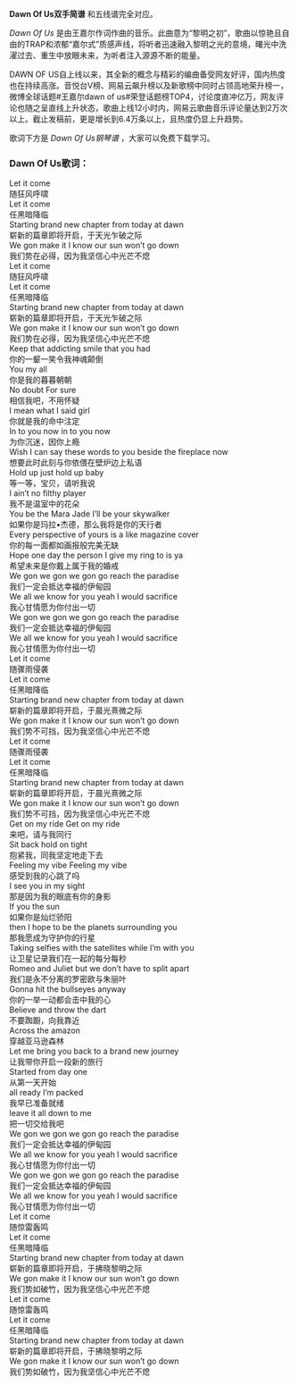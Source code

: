 

**Dawn Of Us双手简谱** 和五线谱完全对应。

_Dawn Of Us_
是由王嘉尔作词作曲的音乐。此曲意为“黎明之初”，歌曲以惊艳且自由的TRAP和浓郁“嘉尔式”质感声线，将听者迅速融入黎明之光的意境，曙光中洗濯过去、重生中放眼未来，为听者注入源源不断的能量。

DAWN OF
US自上线以来，其全新的概念与精彩的编曲备受网友好评，国内热度也在持续高涨。音悦台V榜、网易云飙升榜以及新歌榜中同时占领高地荣升榜一，微博全球话题#王嘉尔dawn
of
us#荣登话题榜TOP4，讨论度直冲亿万，网友评论也随之呈直线上升状态，歌曲上线12小时内，网易云歌曲音乐评论量达到2万次以上。截止发稿前，更是增长到6.4万条以上，且热度仍显上升趋势。

歌词下方是 _Dawn Of Us钢琴谱_ ，大家可以免费下载学习。

### Dawn Of Us歌词：

Let it come  
随狂风呼啸  
Let it come  
任黑暗降临  
Starting brand new chapter from today at dawn  
崭新的篇章即将开启，于天光乍破之际  
We gon make it I know our sun won’t go down  
我们势在必得，因为我坚信心中光芒不熄  
Let it come  
随狂风呼啸  
Let it come  
任黑暗降临  
Starting brand new chapter from today at dawn  
崭新的篇章即将开启，于天光乍破之际  
We gon make it I know our sun won’t go down  
我们势在必得，因为我坚信心中光芒不熄  
Keep that addicting smile that you had  
你的一颦一笑令我神魂颠倒  
You my all  
你是我的暮暮朝朝  
No doubt For sure  
相信我吧，不用怀疑  
I mean what I said girl  
你就是我的命中注定  
In to you now in to you now  
为你沉迷，因你上瘾  
Wish I can say these words to you beside the fireplace now  
想要此时此刻与你依偎在壁炉边上私语  
Hold up just hold up baby  
等一等，宝贝，请听我说  
I ain’t no filthy player  
我不是温室中的花朵  
You be the Mara Jade I’ll be your skywalker  
如果你是玛拉•杰德，那么我将是你的天行者  
Every perspective of yours is a like magazine cover  
你的每一面都如画报般完美无缺  
Hope one day the person I give my ring to is ya  
希望未来是你戴上属于我的婚戒  
We gon we gon we gon go reach the paradise  
我们一定会抵达幸福的伊甸园  
We all we know for you yeah I would sacrifice  
我心甘情愿为你付出一切  
We gon we gon we gon go reach the paradise  
我们一定会抵达幸福的伊甸园  
We all we know for you yeah I would sacrifice  
我心甘情愿为你付出一切  
Let it come  
随骤雨侵袭  
Let it come  
任黑暗降临  
Starting brand new chapter from today at dawn  
崭新的篇章即将开启，于晨光熹微之际  
We gon make it I know our sun won’t go down  
我们势不可挡，因为我坚信心中光芒不熄  
Let it come  
随骤雨侵袭  
Let it come  
任黑暗降临  
Starting brand new chapter from today at dawn  
崭新的篇章即将开启，于晨光熹微之际  
We gon make it I know our sun won’t go down  
我们势不可挡，因为我坚信心中光芒不熄  
Get on my ride Get on my ride  
来吧，请与我同行  
Sit back hold on tight  
抱紧我，同我坚定地走下去  
Feeling my vibe Feeling my vibe  
感受到我的心跳了吗  
I see you in my sight  
那是因为我的眼底有你的身影  
If you the sun  
如果你是灿烂骄阳  
then I hope to be the planets surrounding you  
那我愿成为守护你的行星  
Taking selfies with the satellites while I’m with you  
让卫星记录我们在一起的每分每秒  
Romeo and Juliet but we don’t have to split apart  
我们是永不分离的罗密欧与朱丽叶  
Gonna hit the bullseyes anyway  
你的一举一动都会击中我的心  
Believe and throw the dart  
不要踟蹰，向我靠近  
Across the amazon  
穿越亚马逊森林  
Let me bring you back to a brand new journey  
让我带你开启一段新的旅行  
Started from day one  
从第一天开始  
all ready I’m packed  
我早已准备就绪  
leave it all down to me  
把一切交给我吧  
We gon we gon we gon go reach the paradise  
我们一定会抵达幸福的伊甸园  
We all we know for you yeah I would sacrifice  
我心甘情愿为你付出一切  
We gon we gon we gon go reach the paradise  
我们一定会抵达幸福的伊甸园  
We all we know for you yeah I would sacrifice  
我心甘情愿为你付出一切  
Let it come  
随惊雷轰鸣  
Let it come  
任黑暗降临  
Starting brand new chapter from today at dawn  
崭新的篇章即将开启，于拂晓黎明之际  
We gon make it I know our sun won’t go down  
我们势如破竹，因为我坚信心中光芒不熄  
Let it come  
随惊雷轰鸣  
Let it come  
任黑暗降临  
Starting brand new chapter from today at dawn  
崭新的篇章即将开启，于拂晓黎明之际  
We gon make it I know our sun won’t go down  
我们势如破竹，因为我坚信心中光芒不熄

